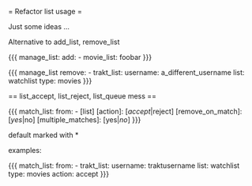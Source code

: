 = Refactor list usage =

Just some ideas ...

Alternative to add_list, remove_list

{{{
manage_list:
  add:
    - movie_list: foobar
}}}

{{{
manage_list
  remove:
    - trakt_list:
        username: a_different_username
        list: watchlist
        type: movies
}}}


== list_accept, list_reject, list_queue mess ==

{{{
match_list:
  from:
    - [list]
  [action]: [*accept*|reject]
  [remove_on_match]: [*yes*|no]
  [multiple_matches]: [yes|*no*]
}}}

default marked with *

examples:

{{{
match_list:
  from:
    - trakt_list:
        username: traktusername
        list: watchlist
        type: movies
  action: accept
}}}
